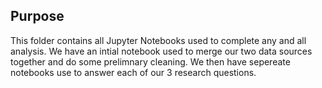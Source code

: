 ## Purpose

This folder contains all Jupyter Notebooks used to complete any and all analysis. We have an intial notebook used to merge our two data sources together and do some prelimnary cleaning. We then have sepereate notebooks use to answer each of our 3 research questions. 
